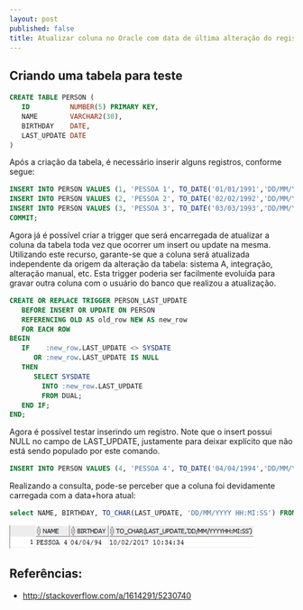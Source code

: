 ```yaml
---
layout: post
published: false
title: Atualizar coluna no Oracle com data de última alteração do registro
---
```


## Criando uma tabela para teste

```sql
CREATE TABLE PERSON (
   ID          NUMBER(5) PRIMARY KEY,
   NAME        VARCHAR2(30),
   BIRTHDAY    DATE,
   LAST_UPDATE DATE
)
```

Após a criação da tabela, é necessário inserir alguns registros, conforme segue:

```sql
INSERT INTO PERSON VALUES (1, 'PESSOA 1', TO_DATE('01/01/1991','DD/MM/YYYY'), NULL);
INSERT INTO PERSON VALUES (2, 'PESSOA 2', TO_DATE('02/02/1992','DD/MM/YYYY'), NULL);
INSERT INTO PERSON VALUES (3, 'PESSOA 3', TO_DATE('03/03/1993','DD/MM/YYYY'), NULL);
COMMIT;
```

Agora já é possível criar a trigger que será encarregada de atualizar a coluna da tabela toda vez que ocorrer um insert ou update na mesma. Utilizando este recurso, garante-se que a coluna será atualizada independente da origem da alteração da tabela: sistema A, integração, alteração manual, etc. Esta trigger poderia ser facilmente evoluída para gravar outra coluna com o usuário do banco que realizou a atualização. 

```sql
CREATE OR REPLACE TRIGGER PERSON_LAST_UPDATE
   BEFORE INSERT OR UPDATE ON PERSON
   REFERENCING OLD AS old_row NEW AS new_row
   FOR EACH ROW
BEGIN
   IF    :new_row.LAST_UPDATE <> SYSDATE
      OR :new_row.LAST_UPDATE IS NULL
   THEN
      SELECT SYSDATE
        INTO :new_row.LAST_UPDATE
        FROM DUAL;
   END IF;
END;
```

Agora é possível testar inserindo um registro. Note que o insert possui NULL no campo de LAST_UPDATE, justamente para deixar explícito que não está sendo populado por este comando.

```sql
INSERT INTO PERSON VALUES (4, 'PESSOA 4', TO_DATE('04/04/1994','DD/MM/YYYY'), NULL);
```

Realizando a consulta, pode-se perceber que a coluna foi devidamente carregada com a data+hora atual:

```sql
select NAME, BIRTHDAY, TO_CHAR(LAST_UPDATE, 'DD/MM/YYYY HH:MI:SS') FROM PERSON WHERE ID = 4
```

![consulta_update.png](/img/consulta_update.png)

## Referências:

- http://stackoverflow.com/a/1614291/5230740

